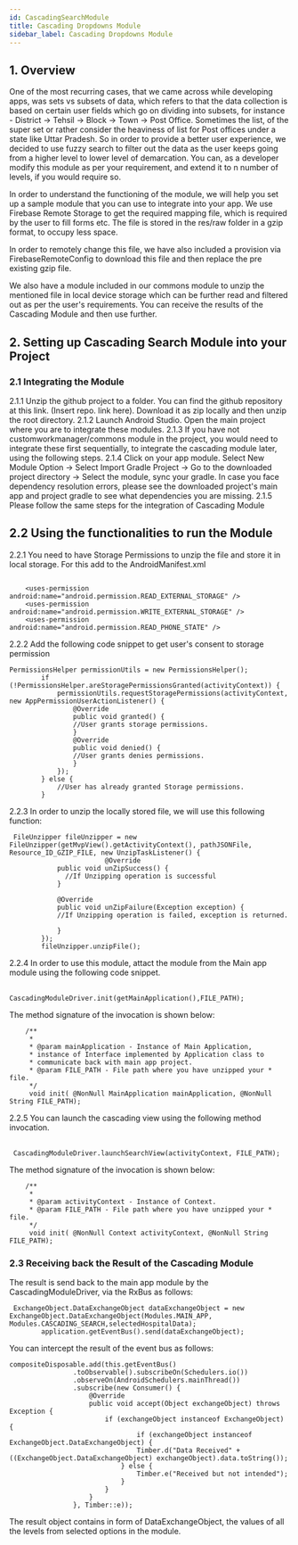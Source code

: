 ```yaml
--- 
id: CascadingSearchModule 
title: Cascading Dropdowns Module 
sidebar_label: Cascading Dropdowns Module
---
```


## 1. Overview


One of the most recurring cases, that we came across while developing apps, was sets vs subsets of data, which refers to that the data collection is based on certain user fields which go on dividing into subsets, for instance - District -> Tehsil -> Block -> Town -> Post Office. Sometimes the list, of the super set or rather consider the heaviness of list for Post offices under a state like Uttar Pradesh. So in order to provide a better user experience, we decided to use fuzzy search to filter out the data as the user keeps going from a higher level to lower level of demarcation. You can, as a developer modify this module as per your requirement, and extend it to n number of levels, if you would require so. 


In order to understand the functioning of the module, we will help you set up a sample module that you can use to integrate into your app. We use Firebase Remote Storage to get the required mapping file, which is required by the user to fill forms etc. The file is stored in the res/raw folder in a gzip format, to occupy less space.


In order to remotely change this file, we have also included a provision via FirebaseRemoteConfig to download this file and then replace the pre existing gzip file.


We also have a module included in our commons module to unzip the mentioned file in local device storage which can be further read and filtered out as per the user's requirements. You can receive the results of the Cascading Module and then use further.

## 2. Setting up Cascading Search Module into your Project

### 2.1 Integrating the Module

2.1.1  Unzip the github project to a folder. You can find the github repository at this link. (Insert repo. link here). Download it as zip locally and then unzip the root directory.
2.1.2 Launch Android Studio. Open the main project where you are to integrate these modules. 
2.1.3 If you have not customworkmanager/commons module in the project, you would need to integrate these first sequentially, to integrate the cascading module later, using the following steps.
2.1.4 Click on your app module. Select New Module Option -> Select Import Gradle Project -> Go to the downloaded project directory -> Select the module, sync your gradle. In case you face dependency resolution errors, please see the downloaded project's main app and project gradle to see what dependencies you are missing.
2.1.5 Please follow the same steps for the integration of Cascading Module


## 2.2 Using the functionalities to run the Module

2.2.1 You need to have Storage Permissions to unzip the file and store it in local storage. For this add to the AndroidManifest.xml
```

    <uses-permission android:name="android.permission.READ_EXTERNAL_STORAGE" />
    <uses-permission android:name="android.permission.WRITE_EXTERNAL_STORAGE" />
    <uses-permission android:name="android.permission.READ_PHONE_STATE" />
```

2.2.2 Add the following code snippet to get user's consent to storage permission
```
PermissionsHelper permissionUtils = new PermissionsHelper();
        if (!PermissionsHelper.areStoragePermissionsGranted(activityContext)) {
            permissionUtils.requestStoragePermissions(activityContext, new AppPermissionUserActionListener() {
                @Override
                public void granted() {
                //User grants storage permissions.
                }
                @Override
                public void denied() {
                //User grants denies permissions.
                }
            });
        } else {
            //User has already granted Storage permissions.
        }
```
2.2.3  In order to unzip the locally stored file, we will use this following function:<br/>
```
 FileUnzipper fileUnzipper = new FileUnzipper(getMvpView().getActivityContext(), pathJSONFile, Resource_ID_GZIP_FILE, new UnzipTaskListener() {
                        @Override
            public void unZipSuccess() {
              //If Unzipping operation is successful
            }

            @Override
            public void unZipFailure(Exception exception) {
            //If Unzipping operation is failed, exception is returned.

            }
        });
        fileUnzipper.unzipFile();
```
2.2.4 In order to use this module, attact the module from the Main app module using the following code snippet.<br/><br/>
```
CascadingModuleDriver.init(getMainApplication(),FILE_PATH);
```
The method signature of the invocation is shown below:
```
    /**
     * 
     * @param mainApplication - Instance of Main Application,
     * instance of Interface implemented by Application class to
     * communicate back with main app project.
     * @param FILE_PATH - File path where you have unzipped your * file.
     */
     void init( @NonNull MainApplication mainApplication, @NonNull String FILE_PATH);
 ```
2.2.5 You can launch the cascading view using the following method invocation.<br/><br/>
```
 CascadingModuleDriver.launchSearchView(activityContext, FILE_PATH);
 ```
The method signature of the invocation is shown below:
```
    /**
     * 
     * @param activityContext - Instance of Context.
     * @param FILE_PATH - File path where you have unzipped your * file.
     */
     void init( @NonNull Context activityContext, @NonNull String FILE_PATH);
 ```
### 2.3 Receiving back the Result of the Cascading Module

The result is send back to the main app module by the CascadingModuleDriver, via the RxBus as follows:

```
 ExchangeObject.DataExchangeObject dataExchangeObject = new ExchangeObject.DataExchangeObject(Modules.MAIN_APP, Modules.CASCADING_SEARCH,selectedHospitalData);
        application.getEventBus().send(dataExchangeObject);
```


You can intercept the result of the event bus as follows:
```
compositeDisposable.add(this.getEventBus()
                .toObservable().subscribeOn(Schedulers.io())
                .observeOn(AndroidSchedulers.mainThread())
                .subscribe(new Consumer() {
                    @Override
                    public void accept(Object exchangeObject) throws Exception {
                        if (exchangeObject instanceof ExchangeObject) {
                                if (exchangeObject instanceof ExchangeObject.DataExchangeObject) {
                                Timber.d("Data Received" + ((ExchangeObject.DataExchangeObject) exchangeObject).data.toString());
                            } else {
                                Timber.e("Received but not intended");
                            }
                        }
                    }
                }, Timber::e));
```
The result object contains in form of DataExchangeObject, the values of all the levels from selected options in the module.
